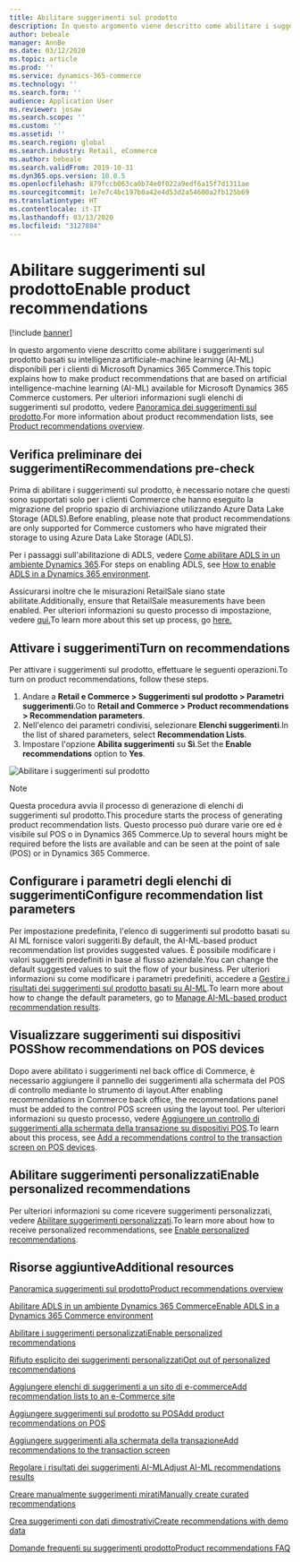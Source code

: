 ```yaml
---
title: Abilitare suggerimenti sul prodotto
description: In questo argomento viene descritto come abilitare i suggerimenti sul prodotto basati su intelligenza artificiale-machine learning (AI-ML) disponibili per i clienti di Microsoft Dynamics 365 Commerce.
author: bebeale
manager: AnnBe
ms.date: 03/12/2020
ms.topic: article
ms.prod: ''
ms.service: dynamics-365-commerce
ms.technology: ''
ms.search.form: ''
audience: Application User
ms.reviewer: josaw
ms.search.scope: ''
ms.custom: ''
ms.assetid: ''
ms.search.region: global
ms.search.industry: Retail, eCommerce
ms.author: bebeale
ms.search.validFrom: 2019-10-31
ms.dyn365.ops.version: 10.0.5
ms.openlocfilehash: 879fccb063ca0b74e0f022a9edf6a15f7d1311ae
ms.sourcegitcommit: 1e7e7c4bc197b0a42e4d53d2a54600a2fb125b69
ms.translationtype: HT
ms.contentlocale: it-IT
ms.lasthandoff: 03/13/2020
ms.locfileid: "3127884"
---
```

# <a name="enable-product-recommendations"></a><span data-ttu-id="639ca-103">Abilitare suggerimenti sul prodotto</span><span class="sxs-lookup"><span data-stu-id="639ca-103">Enable product recommendations</span></span>

[!include [banner](includes/banner.md)]

<span data-ttu-id="639ca-104">In questo argomento viene descritto come abilitare i suggerimenti sul prodotto basati su intelligenza artificiale-machine learning (AI-ML) disponibili per i clienti di Microsoft Dynamics 365 Commerce.</span><span class="sxs-lookup"><span data-stu-id="639ca-104">This topic explains how to make product recommendations that are based on artificial intelligence-machine learning (AI-ML) available for Microsoft Dynamics 365 Commerce customers.</span></span> <span data-ttu-id="639ca-105">Per ulteriori informazioni sugli elenchi di suggerimenti sul prodotto, vedere [Panoramica dei suggerimenti sul prodotto](product-recommendations.md).</span><span class="sxs-lookup"><span data-stu-id="639ca-105">For more information about product recommendation lists, see [Product recommendations overview](product-recommendations.md).</span></span>

## <a name="recommendations-pre-check"></a><span data-ttu-id="639ca-106">Verifica preliminare dei suggerimenti</span><span class="sxs-lookup"><span data-stu-id="639ca-106">Recommendations pre-check</span></span>

<span data-ttu-id="639ca-107">Prima di abilitare i suggerimenti sul prodotto, è necessario notare che questi sono supportati solo per i clienti Commerce che hanno eseguito la migrazione del proprio spazio di archiviazione utilizzando Azure Data Lake Storage (ADLS).</span><span class="sxs-lookup"><span data-stu-id="639ca-107">Before enabling, please note that product recommendations are only supported for Commerce customers who have migrated their storage to using Azure Data Lake Storage (ADLS).</span></span> 

<span data-ttu-id="639ca-108">Per i passaggi sull'abilitazione di ADLS, vedere [Come abilitare ADLS in un ambiente Dynamics 365](enable-ADLS-environment.md).</span><span class="sxs-lookup"><span data-stu-id="639ca-108">For steps on enabling ADLS, see [How to enable ADLS in a Dynamics 365 environment](enable-ADLS-environment.md).</span></span>

<span data-ttu-id="639ca-109">Assicurarsi inoltre che le misurazioni RetailSale siano state abilitate.</span><span class="sxs-lookup"><span data-stu-id="639ca-109">Additionally, ensure that RetailSale measurements have been enabled.</span></span> <span data-ttu-id="639ca-110">Per ulteriori informazioni su questo processo di impostazione, vedere [qui.](https://docs.microsoft.com/dynamics365/ai/customer-insights/pm-measures)</span><span class="sxs-lookup"><span data-stu-id="639ca-110">To learn more about this set up process, go [here.](https://docs.microsoft.com/dynamics365/ai/customer-insights/pm-measures)</span></span>


## <a name="turn-on-recommendations"></a><span data-ttu-id="639ca-111">Attivare i suggerimenti</span><span class="sxs-lookup"><span data-stu-id="639ca-111">Turn on recommendations</span></span>

<span data-ttu-id="639ca-112">Per attivare i suggerimenti sul prodotto, effettuare le seguenti operazioni.</span><span class="sxs-lookup"><span data-stu-id="639ca-112">To turn on product recommendations, follow these steps.</span></span>

1. <span data-ttu-id="639ca-113">Andare a **Retail e Commerce &gt; Suggerimenti sul prodotto &gt; Parametri suggerimenti**.</span><span class="sxs-lookup"><span data-stu-id="639ca-113">Go to **Retail and Commerce &gt; Product recommendations &gt; Recommendation parameters**.</span></span>
1. <span data-ttu-id="639ca-114">Nell'elenco dei parametri condivisi, selezionare **Elenchi suggerimenti**.</span><span class="sxs-lookup"><span data-stu-id="639ca-114">In the list of shared parameters, select **Recommendation Lists**.</span></span>
1. <span data-ttu-id="639ca-115">Impostare l'opzione **Abilita suggerimenti** su **Sì**.</span><span class="sxs-lookup"><span data-stu-id="639ca-115">Set the **Enable recommendations** option to **Yes**.</span></span>

![Abilitare i suggerimenti sul prodotto](./media/enableproductrecommendations.png)

> [!NOTE]
> <span data-ttu-id="639ca-117">Questa procedura avvia il processo di generazione di elenchi di suggerimenti sul prodotto.</span><span class="sxs-lookup"><span data-stu-id="639ca-117">This procedure starts the process of generating product recommendation lists.</span></span> <span data-ttu-id="639ca-118">Questo processo può durare varie ore ed è visibile sul POS o in Dynamics 365 Commerce.</span><span class="sxs-lookup"><span data-stu-id="639ca-118">Up to several hours might be required before the lists are available and can be seen at the point of sale (POS) or in Dynamics 365 Commerce.</span></span>

## <a name="configure-recommendation-list-parameters"></a><span data-ttu-id="639ca-119">Configurare i parametri degli elenchi di suggerimenti</span><span class="sxs-lookup"><span data-stu-id="639ca-119">Configure recommendation list parameters</span></span>

<span data-ttu-id="639ca-120">Per impostazione predefinita, l'elenco di suggerimenti sul prodotto basati su AI ML fornisce valori suggeriti.</span><span class="sxs-lookup"><span data-stu-id="639ca-120">By default, the AI-ML-based product recommendation list provides suggested values.</span></span> <span data-ttu-id="639ca-121">È possibile modificare i valori suggeriti predefiniti in base al flusso aziendale.</span><span class="sxs-lookup"><span data-stu-id="639ca-121">You can change the default suggested values to suit the flow of your business.</span></span> <span data-ttu-id="639ca-122">Per ulteriori informazioni su come modificare i parametri predefiniti, accedere a [Gestire i risultati dei suggerimenti sul prodotto basati su AI-ML](modify-product-recommendation-results.md).</span><span class="sxs-lookup"><span data-stu-id="639ca-122">To learn more about how to change the default parameters, go to [Manage AI-ML-based product recommendation results](modify-product-recommendation-results.md).</span></span>

## <a name="show-recommendations-on-pos-devices"></a><span data-ttu-id="639ca-123">Visualizzare suggerimenti sui dispositivi POS</span><span class="sxs-lookup"><span data-stu-id="639ca-123">Show recommendations on POS devices</span></span>

<span data-ttu-id="639ca-124">Dopo avere abilitato i suggerimenti nel back office di Commerce, è necessario aggiungere il pannello dei suggerimenti alla schermata del POS di controllo mediante lo strumento di layout.</span><span class="sxs-lookup"><span data-stu-id="639ca-124">After enabling recommendations in Commerce back office, the recommendations panel must be added to the control POS screen using the layout tool.</span></span> <span data-ttu-id="639ca-125">Per ulteriori informazioni su questo processo, vedere [Aggiungere un controllo di suggerimenti alla schermata della transazione su dispositivi POS](add-recommendations-control-pos-screen.md).</span><span class="sxs-lookup"><span data-stu-id="639ca-125">To learn about this process, see [Add a recommendations control to the transaction screen on POS devices](add-recommendations-control-pos-screen.md).</span></span> 

## <a name="enable-personalized-recommendations"></a><span data-ttu-id="639ca-126">Abilitare suggerimenti personalizzati</span><span class="sxs-lookup"><span data-stu-id="639ca-126">Enable personalized recommendations</span></span>

<span data-ttu-id="639ca-127">Per ulteriori informazioni su come ricevere suggerimenti personalizzati, vedere [Abilitare suggerimenti personalizzati](personalized-recommendations.md).</span><span class="sxs-lookup"><span data-stu-id="639ca-127">To learn more about how to receive personalized recommendations, see [Enable personalized recommendations](personalized-recommendations.md).</span></span>

## <a name="additional-resources"></a><span data-ttu-id="639ca-128">Risorse aggiuntive</span><span class="sxs-lookup"><span data-stu-id="639ca-128">Additional resources</span></span>

[<span data-ttu-id="639ca-129">Panoramica suggerimenti sul prodotto</span><span class="sxs-lookup"><span data-stu-id="639ca-129">Product recommendations overview</span></span>](product-recommendations.md)

[<span data-ttu-id="639ca-130">Abilitare ADLS in un ambiente Dynamics 365 Commerce</span><span class="sxs-lookup"><span data-stu-id="639ca-130">Enable ADLS in a Dynamics 365 Commerce environment</span></span>](enable-adls-environment.md)

[<span data-ttu-id="639ca-131">Abilitare i suggerimenti personalizzati</span><span class="sxs-lookup"><span data-stu-id="639ca-131">Enable personalized recommendations</span></span>](personalized-recommendations.md)

[<span data-ttu-id="639ca-132">Rifiuto esplicito dei suggerimenti personalizzati</span><span class="sxs-lookup"><span data-stu-id="639ca-132">Opt out of personalized recommendations</span></span>](personalization-gdpr.md)

[<span data-ttu-id="639ca-133">Aggiungere elenchi di suggerimenti a un sito di e-commerce</span><span class="sxs-lookup"><span data-stu-id="639ca-133">Add recommendation lists to an e-Commerce site</span></span>](add-reco-list-to-page.md)

[<span data-ttu-id="639ca-134">Aggiungere suggerimenti sul prodotto su POS</span><span class="sxs-lookup"><span data-stu-id="639ca-134">Add product recommendations on POS</span></span>](product.md)

[<span data-ttu-id="639ca-135">Aggiungere suggerimenti alla schermata della transazione</span><span class="sxs-lookup"><span data-stu-id="639ca-135">Add recommendations to the transaction screen</span></span>](add-recommendations-control-pos-screen.md)

[<span data-ttu-id="639ca-136">Regolare i risultati dei suggerimenti AI-ML</span><span class="sxs-lookup"><span data-stu-id="639ca-136">Adjust AI-ML recommendations results</span></span>](modify-product-recommendation-results.md)

[<span data-ttu-id="639ca-137">Creare manualmente suggerimenti mirati</span><span class="sxs-lookup"><span data-stu-id="639ca-137">Manually create curated recommendations</span></span>](create-editorial-recommendation-lists.md)

[<span data-ttu-id="639ca-138">Crea suggerimenti con dati dimostrativi</span><span class="sxs-lookup"><span data-stu-id="639ca-138">Create recommendations with demo data</span></span>](product-recommendations-demo-data.md)

[<span data-ttu-id="639ca-139">Domande frequenti su suggerimenti prodotto</span><span class="sxs-lookup"><span data-stu-id="639ca-139">Product recommendations FAQ</span></span>](faq-recommendations.md)

